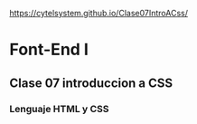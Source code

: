 https://cytelsystem.github.io/Clase07IntroACss/
# Font-End I
## Clase 07 introduccion a CSS
### Lenguaje HTML y CSS

